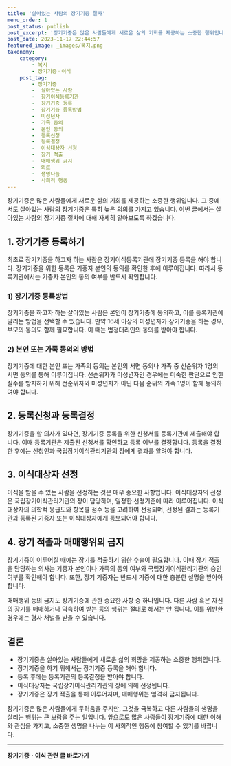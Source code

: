 ```yaml
---
title: '살아있는 사람의 장기기증 절차'
menu_order: 1
post_status: publish
post_excerpt: '장기기증은 많은 사람들에게 새로운 삶의 기회를 제공하는 소중한 행위입니다. 그 중에서도 살아있는 사람의 장기기증은 특히 높은 의의를 가지고 있습니다. 이번 글에서는 살아있는 사람의 장기기증 절차에 대해 자세히 알아보도록 하겠습니다.'
post_date: 2023-11-17 22:44:57
featured_image: _images/복지.png
taxonomy:
    category:
        - 복지
        - 장기기증ㆍ이식
    post_tag:
        - 장기기증
        -  살아있는 사람
        -  장기이식등록기관
        -  장기기증 등록
        -  장기기증 등록방법
        -  미성년자
        -  가족 동의
        -  본인 동의
        -  등록신청
        -  등록결정
        -  이식대상자 선정
        -  장기 적출
        -  매매행위 금지
        -  의료
        -  생명나눔
        -  사회적 행동
---
```



장기기증은 많은 사람들에게 새로운 삶의 기회를 제공하는 소중한 행위입니다. 그 중에서도 살아있는 사람의 장기기증은 특히 높은 의의를 가지고 있습니다. 이번 글에서는 살아있는 사람의 장기기증 절차에 대해 자세히 알아보도록 하겠습니다.

## 1. 장기기증 등록하기

최초로 장기기증을 하고자 하는 사람은 장기이식등록기관에 장기기증 등록을 해야 합니다. 장기기증을 위한 등록은 기증자 본인의 동의를 확인한 후에 이루어집니다. 따라서 등록기관에서는 기증자 본인의 동의 여부를 반드시 확인합니다.

### 1) 장기기증 등록방법

장기기증을 하고자 하는 살아있는 사람은 본인이 장기기증에 동의하고, 이를 등록기관에 알리는 방법을 선택할 수 있습니다. 만약 16세 이상의 미성년자가 장기기증을 하는 경우, 부모의 동의도 함께 필요합니다. 이 때는 법정대리인의 동의를 받아야 합니다.

### 2) 본인 또는 가족 동의의 방법

장기기증에 대한 본인 또는 가족의 동의는 본인의 서면 동의나 가족 중 선순위자 1명의 서면 동의를 통해 이루어집니다. 선순위자가 미성년자인 경우에는 미숙한 판단으로 인한 실수를 방지하기 위해 선순위자와 미성년자가 아닌 다음 순위의 가족 1명이 함께 동의하여야 합니다.

## 2. 등록신청과 등록결정

장기기증을 할 의사가 있다면, 장기기증 등록을 위한 신청서를 등록기관에 제출해야 합니다. 이때 등록기관은 제출된 신청서를 확인하고 등록 여부를 결정합니다. 등록을 결정한 후에는 신청인과 국립장기이식관리기관의 장에게 결과를 알려야 합니다.

## 3. 이식대상자 선정

이식을 받을 수 있는 사람을 선정하는 것은 매우 중요한 사항입니다. 이식대상자의 선정은 국립장기이식관리기관의 장이 담당하며, 일정한 선정기준에 따라 이루어집니다. 이식대상자의 의학적 응급도와 항목별 점수 등을 고려하여 선정되며, 선정된 결과는 등록기관과 등록된 기증자 또는 이식대상자에게 통보되어야 합니다.

## 4. 장기 적출과 매매행위의 금지

장기기증이 이루어질 때에는 장기를 적출하기 위한 수술이 필요합니다. 이때 장기 적출을 담당하는 의사는 기증자 본인이나 가족의 동의 여부와 국립장기이식관리기관의 승인 여부를 확인해야 합니다. 또한, 장기 기증자는 반드시 기증에 대한 충분한 설명을 받아야 합니다.

매매행위 등의 금지도 장기기증에 관한 중요한 사항 중 하나입니다. 다른 사람 혹은 자신의 장기를 매매하거나 약속하여 받는 등의 행위는 절대로 해서는 안 됩니다. 이를 위반한 경우에는 형사 처벌을 받을 수 있습니다.

## 결론

- 장기기증은 살아있는 사람들에게 새로운 삶의 희망을 제공하는 소중한 행위입니다.
- 장기기증을 하기 위해서는 장기기증 등록을 해야 합니다.
- 등록 후에는 등록기관의 등록결정을 받아야 합니다.
- 이식대상자는 국립장기이식관리기관의 장에 의해 선정됩니다.
- 장기기증은 장기 적출을 통해 이루어지며, 매매행위는 엄격히 금지됩니다.

장기기증은 많은 사람들에게 두려움을 주지만, 그것을 극복하고 다른 사람들의 생명을 살리는 행위는 큰 보람을 주는 일입니다. 앞으로도 많은 사람들이 장기기증에 대한 이해와 관심을 가지고, 소중한 생명을 나누는 이 사회적인 행동에 참여할 수 있기를 바랍니다.
<!-- wp:separator -->
<hr class="wp-block-separator has-alpha-channel-opacity"/>
<!-- /wp:separator -->

<!-- wp:group {"backgroundColor":"base","layout":{"type":"constrained"}} -->
<div class="wp-block-group has-base-background-color has-background"><!-- wp:paragraph {"align":"center","fontSize":"medium"} -->
<p class="has-text-align-center has-large-font-size"><strong>장기기증ㆍ이식 관련 글 바로가기</strong></p>
<!-- /wp:paragraph -->


<!-- wp:latest-posts
{"categories":[{"id":23730,"count":19,"description":"","link":"https://uknowlaw.com/category/%ec%9e%a5%ea%b8%b0%ea%b8%b0%ec%a6%9d%e3%86%8d%ec%9d%b4%ec%8b%9d/","name":"장기기증ㆍ이식","slug":"장기기증ㆍ이식","taxonomy":"category","parent":0,"meta":[],"_links":{"self":[{"href":"https://uknowlaw.com/wp-json/wp/v2/categories/23730"}],"collection":[{"href":"https://uknowlaw.com/wp-json/wp/v2/categories"}],"about":[{"href":"https://uknowlaw.com/wp-json/wp/v2/taxonomies/category"}],"wp:post_type":[{"href":"https://uknowlaw.com/wp-json/wp/v2/posts?categories=23730"}],"curies":[{"name":"wp","href":"https://api.w.org/{rel}","templated":true}]}}],"postsToShow":100,"excerptLength":28,"postLayout":"grid","columns":2,"featuredImageAlign":"left","featuredImageSizeSlug":"large","fontSize":"small"} /--></div>
<!-- /wp:group -->